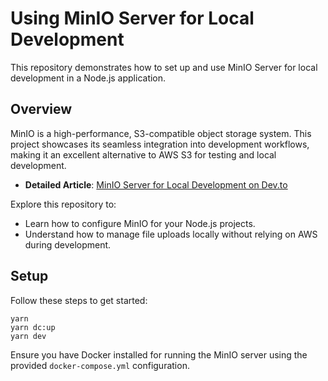 # Using MinIO Server for Local Development

This repository demonstrates how to set up and use MinIO Server for local development in a Node.js application.

## Overview

MinIO is a high-performance, S3-compatible object storage system. This project showcases its seamless integration into development workflows, making it an excellent alternative to AWS S3 for testing and local development.

- **Detailed Article**: [MinIO Server for Local Development on Dev.to](https://dev.to/thenelson_o/advanced-csrf-protection-with-rsa-1loi)

Explore this repository to:

- Learn how to configure MinIO for your Node.js projects.
- Understand how to manage file uploads locally without relying on AWS during development.

## Setup

Follow these steps to get started:

```
yarn
yarn dc:up
yarn dev
```

Ensure you have Docker installed for running the MinIO server using the provided `docker-compose.yml` configuration.
